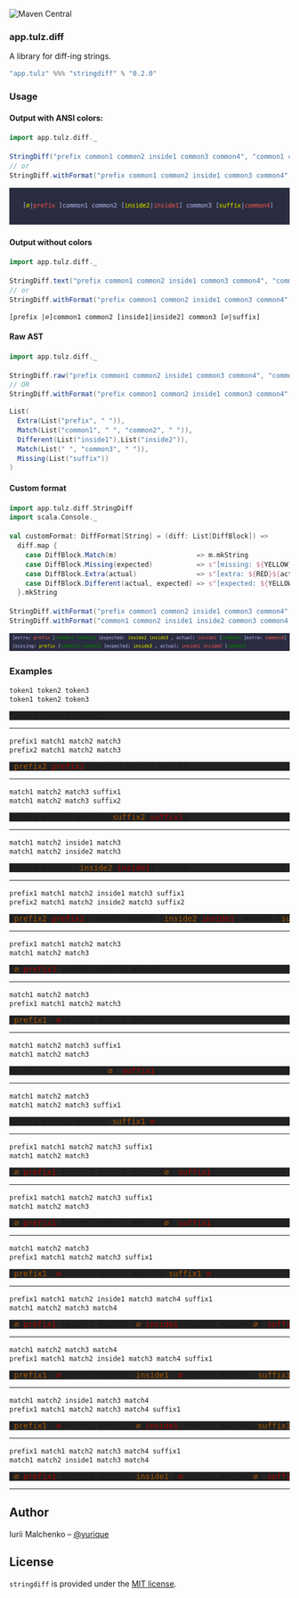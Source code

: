 ![Maven Central](https://img.shields.io/maven-central/v/app.tulz/stringdiff_sjs1_2.13.svg)

### app.tulz.diff

A library for diff-ing strings.

```scala
"app.tulz" %%% "stringdiff" % "0.2.0" 
```

### Usage

#### Output with ANSI colors:

```scala
import app.tulz.diff._

StringDiff("prefix common1 common2 inside1 common3 common4", "common1 common2 inside2 common3 suffix")
// or 
StringDiff.withFormat("prefix common1 common2 inside1 common3 common4", "common1 common2 inside2 common3 suffix")(AnsiColorDiffFormat)
```

![screenshot 1](doc/images/screenshot1.png)

#### Output without colors

```scala
import app.tulz.diff._

StringDiff.text("prefix common1 common2 inside1 common3 common4", "common1 common2 inside2 common3 suffix")
// or 
StringDiff.withFormat("prefix common1 common2 inside1 common3 common4", "common1 common2 inside2 common3 suffix")(TextDiffFormat)
```

```
[prefix |∅]common1 common2 [inside1|inside2] common3 [∅|suffix]
```

#### Raw AST

```scala
import app.tulz.diff._

StringDiff.raw("prefix common1 common2 inside1 common3 common4", "common1 common2 inside2 common3 suffix") // List[DiffBlock]
// OR
StringDiff.withFormat("prefix common1 common2 inside1 common3 common4", "common1 common2 inside2 common3 suffix")(RawDiffFormat) // List[DiffBlock]
```

```scala
List(
  Extra(List("prefix", " ")), 
  Match(List("common1", " ", "common2", " ")), 
  Different(List("inside1"),List("inside2")), 
  Match(List(" ", "common3", " ")), 
  Missing(List("suffix"))
)
```

#### Custom format

```scala
import app.tulz.diff.StringDiff
import scala.Console._

val customFormat: DiffFormat[String] = (diff: List[DiffBlock]) =>
  diff.map {
    case DiffBlock.Match(m)                    => m.mkString
    case DiffBlock.Missing(expected)           => s"[missing: ${YELLOW}${expected.mkString}${RESET}]"
    case DiffBlock.Extra(actual)               => s"[extra: ${RED}${actual.mkString}${RESET}]"
    case DiffBlock.Different(actual, expected) => s"[expected: ${YELLOW}${expected.mkString}${RESET}, actual: ${RED}${actual.mkString}${RESET}]"
  }.mkString

StringDiff.withFormat("prefix common1 common2 inside1 common3 common4", "common1 common2 inside2 inside3 common3 suffix")(customFormat)
StringDiff.withFormat("common1 common2 inside1 inside2 common3 common4 suffix", "prefix common1 common2 inside3 common3")(customFormat)
```

![screenshot 2](doc/images/screenshot2.png)

### Examples

```
token1 token2 token3
token1 token2 token3
```

<pre style="background-color: #222">
<span>token1 token2 token3</span>
</pre>

---

```
prefix1 match1 match2 match3
prefix2 match1 match2 match3
```

<pre style="background-color: #222">
[<span style="color:#A50">prefix2</span>|<span style="color:#A00">prefix1</span>] match1 match2 match3
</pre>

---

```
match1 match2 match3 suffix1
match1 match2 match3 suffix2
```

<pre style="background-color: #222">
match1 match2 match3 [<span style="color:#A50">suffix2</span>|<span style="color:#A00">suffix1</span>]
</pre>

---

```
match1 match2 inside1 match3
match1 match2 inside2 match3
```

<pre style="background-color: #222">
match1 match2 [<span style="color:#A50">inside2</span>|<span style="color:#A00">inside1</span>] match3
</pre>

---

```
prefix1 match1 match2 inside1 match3 suffix1
prefix2 match1 match2 inside2 match3 suffix2
```

<pre style="background-color: #222">
[<span style="color:#A50">prefix2</span>|<span style="color:#A00">prefix1</span>] match1 match2 [<span style="color:#A50">inside2</span>|<span style="color:#A00">inside1</span>] match3 [<span style="color:#A50">suffix2</span>|<span style="color:#A00">suffix1</span>]
</pre>

---

```
prefix1 match1 match2 match3
match1 match2 match3
```

<pre style="background-color: #222">
[<span style="color:#A50">∅</span>|<span style="color:#A00">prefix1 </span>]match1 match2 match3
</pre>

---

```
match1 match2 match3
prefix1 match1 match2 match3
```

<pre style="background-color: #222">
[<span style="color:#A50">prefix1 </span>|<span style="color:#A00">∅</span>]match1 match2 match3
</pre>

---

```
match1 match2 match3 suffix1
match1 match2 match3
```

<pre style="background-color: #222">
match1 match2 match3[<span style="color:#A50">∅</span>|<span style="color:#A00"> suffix1</span>]
</pre>

---

```
match1 match2 match3
match1 match2 match3 suffix1
```

<pre style="background-color: #222">
match1 match2 match3[<span style="color:#A50"> suffix1</span>|<span style="color:#A00">∅</span>]
</pre>

---

```
prefix1 match1 match2 match3 suffix1
match1 match2 match3
```

<pre style="background-color: #222">
[<span style="color:#A50">∅</span>|<span style="color:#A00">prefix1 </span>]match1 match2 match3[<span style="color:#A50">∅</span>|<span style="color:#A00"> suffix1</span>]
</pre>

---

```
prefix1 match1 match2 match3 suffix1
match1 match2 match3
```

<pre style="background-color: #222">
[<span style="color:#A50">∅</span>|<span style="color:#A00">prefix1 </span>]match1 match2 match3[<span style="color:#A50">∅</span>|<span style="color:#A00"> suffix1</span>]
</pre>

---

```
match1 match2 match3
prefix1 match1 match2 match3 suffix1
```

<pre style="background-color: #222">
[<span style="color:#A50">prefix1 </span>|<span style="color:#A00">∅</span>]match1 match2 match3[<span style="color:#A50"> suffix1</span>|<span style="color:#A00">∅</span>]
</pre>

---

```
prefix1 match1 match2 inside1 match3 match4 suffix1
match1 match2 match3 match4
```

<pre style="background-color: #222">
[<span style="color:#A50">∅</span>|<span style="color:#A00">prefix1 </span>]match1 match2 [<span style="color:#A50">∅</span>|<span style="color:#A00">inside1 </span>]match3 match4[<span style="color:#A50">∅</span>|<span style="color:#A00"> suffix1</span>]
</pre>

---

```
match1 match2 match3 match4
prefix1 match1 match2 inside1 match3 match4 suffix1
```

<pre style="background-color: #222">
[<span style="color:#A50">prefix1 </span>|<span style="color:#A00">∅</span>]match1 match2 [<span style="color:#A50">inside1 </span>|<span style="color:#A00">∅</span>]match3 match4[<span style="color:#A50"> suffix1</span>|<span style="color:#A00">∅</span>]
</pre>

---

```
match1 match2 inside1 match3 match4
prefix1 match1 match2 match3 match4 suffix1
```

<pre style="background-color: #222">
[<span style="color:#A50">prefix1 </span>|<span style="color:#A00">∅</span>]match1 match2 [<span style="color:#A50">∅</span>|<span style="color:#A00">inside1 </span>]match3 match4[<span style="color:#A50"> suffix1</span>|<span style="color:#A00">∅</span>]
</pre>

---

```
prefix1 match1 match2 match3 match4 suffix1
match1 match2 inside1 match3 match4
```

<pre style="background-color: #222">
[<span style="color:#A50">∅</span>|<span style="color:#A00">prefix1 </span>]match1 match2 [<span style="color:#A50">inside1 </span>|<span style="color:#A00">∅</span>]match3 match4[<span style="color:#A50">∅</span>|<span style="color:#A00"> suffix1</span>]
</pre>

---



## Author

Iurii Malchenko – [@yurique](https://twitter.com/yurique)


## License

`stringdiff` is provided under the [MIT license](https://github.com/tulz-app/stringdiff/blob/main/LICENSE.md).
